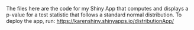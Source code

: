 The files here are the code for my Shiny App that computes and displays a p-value for a test statistic that follows a standard normal distribution. To deploy the app, run:
https://karenshiny.shinyapps.io/distributionApp/
